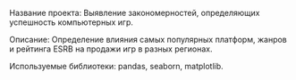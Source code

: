 Название проекта: Выявление закономерностей, определяющих успешность компьютерных игр.

Описание: Определение влияния самых популярных платформ, жанров и рейтинга ESRB на продажи игр в разных регионах.

Используемые библиотеки: pandas, seaborn, matplotlib.
